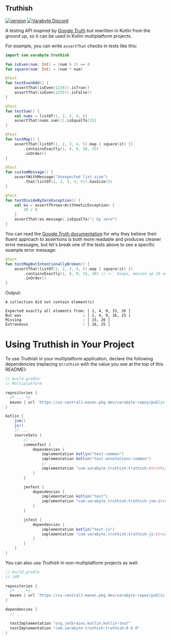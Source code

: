 ## Truthish

[![version](https://img.shields.io/badge/version-0.6.0-yellow.svg)](https://semver.org)
<a href="https://discord.gg/bCdxPr7aTV">
  <img alt="Varabyte Discord" src="https://img.shields.io/discord/886036660767305799.svg?label=&logo=discord&logoColor=ffffff&color=7389D8&labelColor=6A7EC2" />
</a>

A testing API inspired by [Google Truth](https://github.com/google/truth) but
rewritten in Kotlin from the ground up, so it can be used in Kotlin
multiplatform projects.

For example, you can write `assertThat` checks in tests like this:

```kotlin
import com.varabyte.truthish

fun isEven(num: Int) = (num % 2) == 0
fun square(num: Int) = (num * num)

@Test
fun testEvenOdd() {
    assertThat(isEven(1234)).isTrue()
    assertThat(isEven(1235)).isFalse()
}

@Test
fun testSum() {
    val nums = listOf(1, 2, 3, 4, 5)
    assertThat(nums.sum()).isEqualTo(15)
}

@Test
fun testMap() {
    assertThat(listOf(1, 2, 3, 4, 5).map { square(it) })
        .containsExactly(1, 4, 9, 16, 25)
        .inOrder()
}

@Test
fun customMessage() {
    assertWithMessage("Unexpected list size")
        .that(listOf(1, 2, 3, 4, 5)).hasSize(5)
}

@Test
fun testDivideByZeroException() {
    val ex = assertThrows<ArithmeticException> {
        10 / 0
    }
    assertThat(ex.message).isEqualTo("/ by zero")
}
```

You can read the [Google Truth documentation](https://truth.dev/) for why they
believe their fluent approach to assertions is both more readable and produces
cleaner error messages, but let's break one of the tests above to see a
specific example error message:

```kotlin
@Test
fun testMapButIntentionallyBroken() {
    assertThat(listOf(1, 2, 3, 4, 5).map { square(it) })
        .containsExactly(1, 4, 9, 15, 26) // <-- Ooops, messed up 16 and 25 here
        .inOrder()
}
```

Output:

```text
A collection did not contain element(s)

Expected exactly all elements from: [ 1, 4, 9, 15, 26 ]
But was                           : [ 1, 4, 9, 16, 25 ]
Missing                           : [ 15, 26 ]
Extraneous                        : [ 16, 25 ]
```

# Using Truthish in Your Project

To use *Truthish* in your multiplatform application, declare the following dependencies (replacing `$truthish` with the
value you see at the top of this README):

```groovy
// build.gradle
// Multiplatform

repositories {
  /* ... */
  maven { url 'https://us-central1-maven.pkg.dev/varabyte-repos/public' }
}

kotlin {
    jvm()
    js()
    // ...
    sourceSets {
        // ...
        commonTest {
            dependencies {
                implementation kotlin("test-common")
                implementation kotlin("test-annotations-common")
                // ...
                implementation "com.varabyte.truthish:truthish:$truthish"
            }
        }

        jmvTest {
            dependencies {
                implementation kotlin("test")
                implementation "com.varabyte.truthish:truthish-jvm:$truthish"
            }
        }

        jsTest {
            dependencies {
                implementation kotlin("test-js")
                implementation "com.varabyte.truthish:truthish-js:$truthish"
            }
        }
    }
}
```

You can also use *Truthish* in non-multiplatform projects as well:

```groovy
// build.gradle
// JVM

repositories {
  /* ... */
  maven { url 'https://us-central1-maven.pkg.dev/varabyte-repos/public' }
}

dependencies {
  // ...

  testImplementation "org.jetbrains.kotlin:kotlin-test"
  testImplementation "com.varabyte.truthish:truthish:0.6.0"
}
```